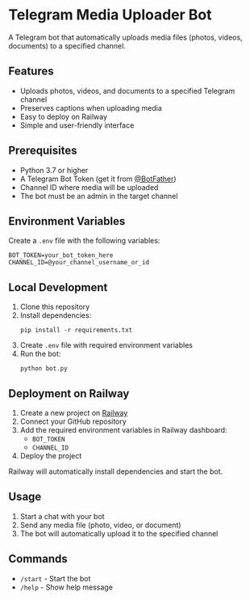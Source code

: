 # Telegram Media Uploader Bot

A Telegram bot that automatically uploads media files (photos, videos, documents) to a specified channel.

## Features

- Uploads photos, videos, and documents to a specified Telegram channel
- Preserves captions when uploading media
- Easy to deploy on Railway
- Simple and user-friendly interface

## Prerequisites

- Python 3.7 or higher
- A Telegram Bot Token (get it from [@BotFather](https://t.me/botfather))
- Channel ID where media will be uploaded
- The bot must be an admin in the target channel

## Environment Variables

Create a `.env` file with the following variables:
```
BOT_TOKEN=your_bot_token_here
CHANNEL_ID=@your_channel_username_or_id
```

## Local Development

1. Clone this repository
2. Install dependencies:
   ```
   pip install -r requirements.txt
   ```
3. Create `.env` file with required environment variables
4. Run the bot:
   ```
   python bot.py
   ```

## Deployment on Railway

1. Create a new project on [Railway](https://railway.app/)
2. Connect your GitHub repository
3. Add the required environment variables in Railway dashboard:
   - `BOT_TOKEN`
   - `CHANNEL_ID`
4. Deploy the project

Railway will automatically install dependencies and start the bot.

## Usage

1. Start a chat with your bot
2. Send any media file (photo, video, or document)
3. The bot will automatically upload it to the specified channel

## Commands

- `/start` - Start the bot
- `/help` - Show help message 